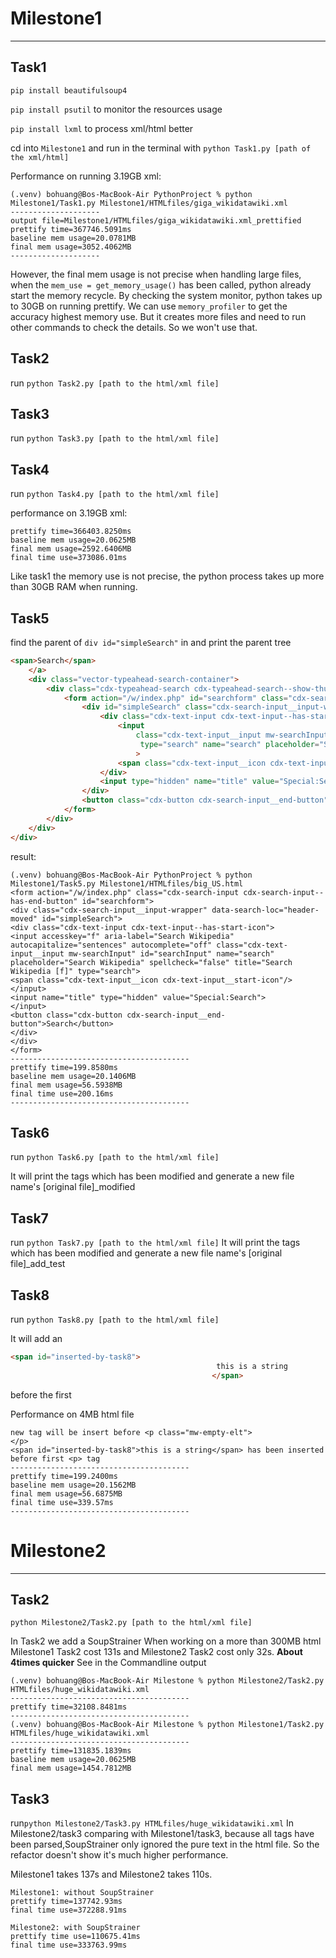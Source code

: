 # Milestone1

---

## Task1
```pip install beautifulsoup4```

```pip install psutil``` to monitor the resources usage

```pip install lxml``` to process xml/html better

cd into ```Milestone1``` and run in the terminal with ```python Task1.py [path of the xml/html]```

Performance on running 3.19GB xml:
```
(.venv) bohuang@Bos-MacBook-Air PythonProject % python Milestone1/Task1.py Milestone1/HTMLfiles/giga_wikidatawiki.xml
--------------------
output file=Milestone1/HTMLfiles/giga_wikidatawiki.xml_prettified
prettify time=367746.5091ms
baseline mem usage=20.0781MB
final mem usage=3052.4062MB
--------------------
```
However, the final mem usage is not precise when handling large files, when the ```mem_use = get_memory_usage()```
has been called, python already start the memory recycle. By checking the system monitor,
python takes up to 30GB on running prettify. We can use ```memory_profiler``` to get the accuracy
highest memory use. But it creates more files and need to run other commands to check the details. So we won't use that.

## Task2
run ```python Task2.py [path to the html/xml file]```

## Task3
run ```python Task3.py [path to the html/xml file]```

## Task4
run ```python Task4.py [path to the html/xml file]```


performance on 3.19GB xml:
```
prettify time=366403.8250ms
baseline mem usage=20.0625MB
final mem usage=2592.6406MB
final time use=373086.01ms
```
Like task1 the memory use is not precise, the python process takes up more than 30GB RAM when running.

## Task5 
find the parent of ```div id="simpleSearch"``` in
and print the parent tree
```html
<span>Search</span>
	</a>
	<div class="vector-typeahead-search-container">
		<div class="cdx-typeahead-search cdx-typeahead-search--show-thumbnail cdx-typeahead-search--auto-expand-width">
			<form action="/w/index.php" id="searchform" class="cdx-search-input cdx-search-input--has-end-button">
				<div id="simpleSearch" class="cdx-search-input__input-wrapper"  data-search-loc="header-moved">
					<div class="cdx-text-input cdx-text-input--has-start-icon">
						<input
							class="cdx-text-input__input mw-searchInput" autocomplete="off"
							 type="search" name="search" placeholder="Search Wikipedia" aria-label="Search Wikipedia" autocapitalize="sentences" spellcheck="false" title="Search Wikipedia [f]" accesskey="f" id="searchInput"
							>
						<span class="cdx-text-input__icon cdx-text-input__start-icon"></span>
					</div>
					<input type="hidden" name="title" value="Special:Search">
				</div>
				<button class="cdx-button cdx-search-input__end-button">Search</button>
			</form>
		</div>
	</div>
</div>
```
result:
```
(.venv) bohuang@Bos-MacBook-Air PythonProject % python Milestone1/Task5.py Milestone1/HTMLfiles/big_US.html
<form action="/w/index.php" class="cdx-search-input cdx-search-input--has-end-button" id="searchform">
<div class="cdx-search-input__input-wrapper" data-search-loc="header-moved" id="simpleSearch">
<div class="cdx-text-input cdx-text-input--has-start-icon">
<input accesskey="f" aria-label="Search Wikipedia" autocapitalize="sentences" autocomplete="off" class="cdx-text-input__input mw-searchInput" id="searchInput" name="search" placeholder="Search Wikipedia" spellcheck="false" title="Search Wikipedia [f]" type="search">
<span class="cdx-text-input__icon cdx-text-input__start-icon"/>
</input>
<input name="title" type="hidden" value="Special:Search">
</input>
<button class="cdx-button cdx-search-input__end-button">Search</button>
</div>
</div>
</form>
----------------------------------------
prettify time=199.8580ms
baseline mem usage=20.1406MB
final mem usage=56.5938MB
final time use=200.16ms
----------------------------------------
```

## Task6
run ```python Task6.py [path to the html/xml file]```

It will print the tags which has been modified and generate a new file name's [original file]_modified

## Task7
run ```python Task7.py [path to the html/xml file]```
It will print the tags which has been modified and generate a new file name's [original file]_add_test

## Task8
run ```python Task8.py [path to the html/xml file]```

It will add an 
```html
<span id="inserted-by-task8">
                                              this is a string
                                             </span>
```
before the first <p>

Performance on 4MB html file
```
new tag will be insert before <p class="mw-empty-elt">
</p>
<span id="inserted-by-task8">this is a string</span> has been inserted before first <p> tag
----------------------------------------
prettify time=199.2400ms
baseline mem usage=20.1562MB
final mem usage=56.6875MB
final time use=339.57ms
----------------------------------------
```

# Milestone2 

---

## Task2
```commandline
python Milestone2/Task2.py [path to the html/xml file] 
```
In Task2 we add a SoupStrainer When working on a more than 300MB html
Milestone1 Task2 cost 131s and Milestone2 Task2 cost only 32s. **About 4times quicker** See in the Commandline output

```commandline
(.venv) bohuang@Bos-MacBook-Air Milestone % python Milestone2/Task2.py HTMLfiles/huge_wikidatawiki.xml
----------------------------------------
prettify time=32108.8481ms
----------------------------------------
(.venv) bohuang@Bos-MacBook-Air Milestone % python Milestone1/Task2.py HTMLfiles/huge_wikidatawiki.xml
----------------------------------------
prettify time=131835.1839ms
baseline mem usage=20.0625MB
final mem usage=1454.7812MB
```

## Task3
run```python Milestone2/Task3.py HTMLfiles/huge_wikidatawiki.xml```
In Milestone2/task3 comparing with Milestone1/task3, because all tags have been parsed,SoupStrainer
only ignored the pure text in the html file. So the refactor doesn't show it's much higher performance.

Milestone1 takes 137s and Milestone2 takes 110s.
```
Milestone1: without SoupStrainer
prettify time=137742.93ms
final time use=372288.91ms

Milestone2: with SoupStrainer
prettify time use=110675.41ms
final time use=333763.99ms
```
